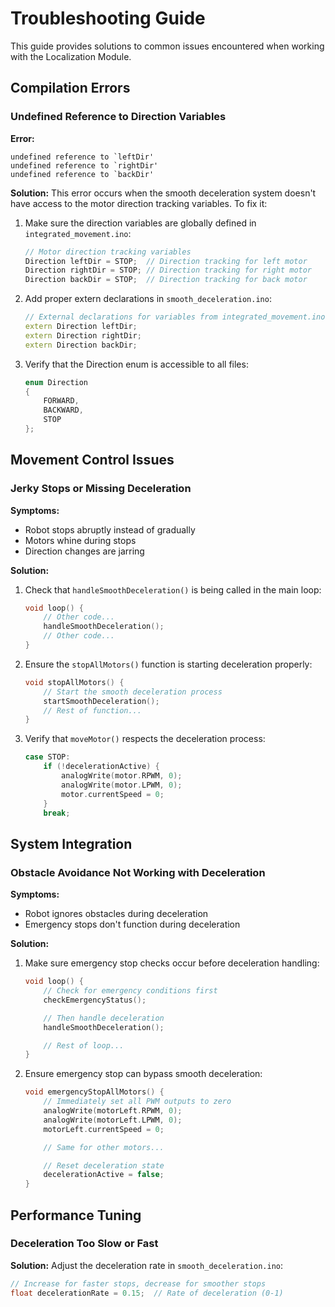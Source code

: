 # Troubleshooting Guide

This guide provides solutions to common issues encountered when working with the Localization Module.

## Compilation Errors

### Undefined Reference to Direction Variables

**Error:**

```
undefined reference to `leftDir'
undefined reference to `rightDir'
undefined reference to `backDir'
```

**Solution:**
This error occurs when the smooth deceleration system doesn't have access to the motor direction tracking variables. To fix it:

1. Make sure the direction variables are globally defined in `integrated_movement.ino`:

   ```cpp
   // Motor direction tracking variables
   Direction leftDir = STOP;  // Direction tracking for left motor
   Direction rightDir = STOP; // Direction tracking for right motor
   Direction backDir = STOP;  // Direction tracking for back motor
   ```

2. Add proper extern declarations in `smooth_deceleration.ino`:

   ```cpp
   // External declarations for variables from integrated_movement.ino
   extern Direction leftDir;
   extern Direction rightDir;
   extern Direction backDir;
   ```

3. Verify that the Direction enum is accessible to all files:
   ```cpp
   enum Direction
   {
       FORWARD,
       BACKWARD,
       STOP
   };
   ```

## Movement Control Issues

### Jerky Stops or Missing Deceleration

**Symptoms:**

- Robot stops abruptly instead of gradually
- Motors whine during stops
- Direction changes are jarring

**Solution:**

1. Check that `handleSmoothDeceleration()` is being called in the main loop:

   ```cpp
   void loop() {
       // Other code...
       handleSmoothDeceleration();
       // Other code...
   }
   ```

2. Ensure the `stopAllMotors()` function is starting deceleration properly:

   ```cpp
   void stopAllMotors() {
       // Start the smooth deceleration process
       startSmoothDeceleration();
       // Rest of function...
   }
   ```

3. Verify that `moveMotor()` respects the deceleration process:
   ```cpp
   case STOP:
       if (!decelerationActive) {
           analogWrite(motor.RPWM, 0);
           analogWrite(motor.LPWM, 0);
           motor.currentSpeed = 0;
       }
       break;
   ```

## System Integration

### Obstacle Avoidance Not Working with Deceleration

**Symptoms:**

- Robot ignores obstacles during deceleration
- Emergency stops don't function during deceleration

**Solution:**

1. Make sure emergency stop checks occur before deceleration handling:

   ```cpp
   void loop() {
       // Check for emergency conditions first
       checkEmergencyStatus();

       // Then handle deceleration
       handleSmoothDeceleration();

       // Rest of loop...
   }
   ```

2. Ensure emergency stop can bypass smooth deceleration:
   ```cpp
   void emergencyStopAllMotors() {
       // Immediately set all PWM outputs to zero
       analogWrite(motorLeft.RPWM, 0);
       analogWrite(motorLeft.LPWM, 0);
       motorLeft.currentSpeed = 0;

       // Same for other motors...

       // Reset deceleration state
       decelerationActive = false;
   }
   ```

## Performance Tuning

### Deceleration Too Slow or Fast

**Solution:**
Adjust the deceleration rate in `smooth_deceleration.ino`:

```cpp
// Increase for faster stops, decrease for smoother stops
float decelerationRate = 0.15;  // Rate of deceleration (0-1)
```
